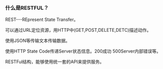### 什么是RESTFUL？

REST---REpresent State Transfer。

可以通过URL定位资源，用HTTP中(GET,POST,DELETE,DETC)描述动作。

使用JSON等传输文本传输数据。

使用HTTP State Code传递Server状态信息。200成功 500Server内部错误等。

RESTFul结构，能够使用统一套的API来提供服务。